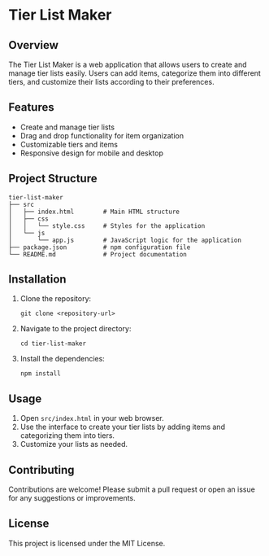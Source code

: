 # Tier List Maker

## Overview
The Tier List Maker is a web application that allows users to create and manage tier lists easily. Users can add items, categorize them into different tiers, and customize their lists according to their preferences.

## Features
- Create and manage tier lists
- Drag and drop functionality for item organization
- Customizable tiers and items
- Responsive design for mobile and desktop

## Project Structure
```
tier-list-maker
├── src
│   ├── index.html        # Main HTML structure
│   ├── css
│   │   └── style.css     # Styles for the application
│   └── js
│       └── app.js        # JavaScript logic for the application
├── package.json          # npm configuration file
└── README.md             # Project documentation
```

## Installation
1. Clone the repository:
   ```
   git clone <repository-url>
   ```
2. Navigate to the project directory:
   ```
   cd tier-list-maker
   ```
3. Install the dependencies:
   ```
   npm install
   ```

## Usage
1. Open `src/index.html` in your web browser.
2. Use the interface to create your tier lists by adding items and categorizing them into tiers.
3. Customize your lists as needed.

## Contributing
Contributions are welcome! Please submit a pull request or open an issue for any suggestions or improvements.

## License
This project is licensed under the MIT License.